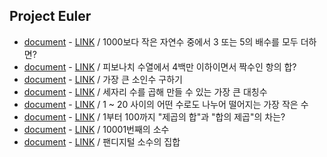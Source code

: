 ## Project Euler

* [document](doc/problems_1.md) - [LINK](http://euler.synap.co.kr/prob_detail.php?id=1) / 1000보다 작은 자연수 중에서 3 또는 5의 배수를 모두 더하면? 
* [document](doc/problems_2.md) - [LINK](http://euler.synap.co.kr/prob_detail.php?id=2) / 피보나치 수열에서 4백만 이하이면서 짝수인 항의 합?
* [document](doc/problems_3.md) - [LINK](http://euler.synap.co.kr/prob_detail.php?id=3) / 가장 큰 소인수 구하기
* [document](doc/problems_4.md) - [LINK](http://euler.synap.co.kr/prob_detail.php?id=4) / 세자리 수를 곱해 만들 수 있는 가장 큰 대칭수
* [document](doc/problems_5.md) - [LINK](http://euler.synap.co.kr/prob_detail.php?id=5) / 1 ~ 20 사이의 어떤 수로도 나누어 떨어지는 가장 작은 수
* [document](doc/problems_6.md) - [LINK](http://euler.synap.co.kr/prob_detail.php?id=6) / 1부터 100까지 "제곱의 합"과 "합의 제곱"의 차는?
* [document](doc/problems_7.md) - [LINK](http://euler.synap.co.kr/prob_detail.php?id=7) / 10001번째의 소수
* [document](doc/problems_118.md) - [LINK](http://euler.synap.co.kr/prob_detail.php?id=118) / 팬디지털 소수의 집합
